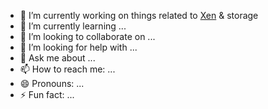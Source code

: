 <!--
### DriverFoundry
#### A nod to working with Linux block devices and "crafting" our own drivers.

<img align="left" width="300" src="https://github.com/gthvn1/kernelcraft/raw/master/images/kernelcraft.png">

 🔭 In the vast, unexplored depths of the digital cosmos, where electrons hum and invisible forces drive the machinery of modern life, lies a world few have dared to venture—a world of kernels, devices, and drivers, whose intricate workings govern the very fabric of our technological existence.

⚡ It is into this realm that KernelCraft embarks, a grand voyage of discovery not unlike the intrepid journeys chronicled by explorers of old. But this is no oceanic voyage nor a subterranean descent; it is a quest into the very heart of the machine itself. From the towering heights of the Linux kernel to the mysterious workings of virtual devices, our expedition will chart a course through uncharted territories, guided by tools of ingenuity: Buildroot, to forge a living root from the source, and QEMU, a virtual ship of boundless possibilities.

🌱 In this project, the curious adventurer will set forth to uncover the secrets of block devices and Virtio—those enigmatic mechanisms that power the unseen engines of modern systems. Each experiment, each driver built, will be a step closer to unlocking the mysteries of how machine and code intertwine, a frontier of knowledge waiting to be tamed.

Thus, KernelCraft begins its expedition into the unknown—where the goal is not simply to understand, but to master the devices that shape our digital world. In this odyssey, we shall learn how they live, how they breathe, and ultimately, how they obey our command.

**gthvn1/gthvn1** is a ✨ _special_ ✨ repository because its `README.md` (this file) appears on your GitHub profile.

Here are some ideas to get you started:
-->

- 🔭 I’m currently working on things related to [Xen](https://xenproject.org/) & storage 
- 🌱 I’m currently learning ...
- 👯 I’m looking to collaborate on ...
- 🤔 I’m looking for help with ...
- 💬 Ask me about ...
- 📫 How to reach me: ...
- 😄 Pronouns: ...
- ⚡ Fun fact: ...
